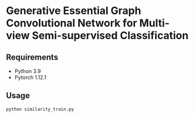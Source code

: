 # Generative Essential Graph Convolutional Network for Multi-view Semi-supervised Classification

## Requirements

* Python 3.9
* Pytorch 1.12.1

##  Usage

```python similarity_train.py```
